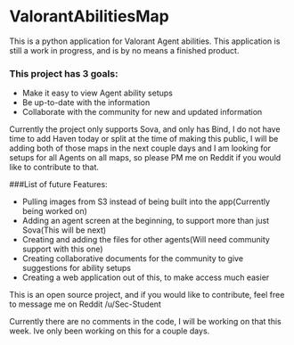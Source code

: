 # ValorantAbilitiesMap

This is a python application for Valorant Agent abilities.  This application is still a work in progress, and is by no means a finished product.

### This project has 3 goals:
- Make it easy to view Agent ability setups
- Be up-to-date with the information
- Collaborate with the community for new and updated information

Currently the project only supports Sova, and only has Bind, I do not have time to add Haven today or split at the time of making this public, I will be adding both of those maps in the next couple days and I am looking for setups for all Agents on all maps, so please PM me on Reddit if you would like to contribute to that.

###List of future Features:
- Pulling images from S3 instead of being built into the app(Currently being worked on)
- Adding an agent screen at the beginning, to support more than just Sova(This will be next)
- Creating and adding the files for other agents(Will need community support with this one)
- Creating collaborative documents for the community to give suggestions for ability setups
- Creating a web application out of this, to make access much easier

This is an open source project, and if you would like to contribute, feel free to message me on Reddit /u/Sec-Student

Currently there are no comments in the code, I will be working on that this week.  Ive only been working on this for a couple days.
